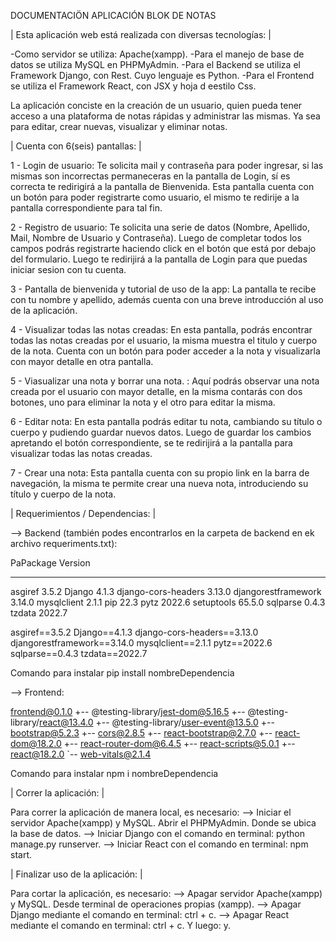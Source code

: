 DOCUMENTACIÖN APLICACIÓN BLOK DE NOTAS

| Esta aplicación web está realizada con diversas tecnologías: |

-Como servidor se utiliza: Apache(xampp).
-Para el manejo de base de datos se utiliza MySQL en PHPMyAdmin.
-Para el Backend se utiliza el Framework Django, con Rest. Cuyo lenguaje es Python.
-Para el Frontend se utiliza el Framework React, con JSX y hoja d eestilo Css.

La aplicación conciste en la creación de un usuario, quien pueda tener acceso a una plataforma de notas rápidas y administrar las mismas.
Ya sea para editar, crear nuevas, visualizar y eliminar notas.

| Cuenta con 6(seis) pantallas: |

1 - Login de usuario: Te solicita mail y contraseña para poder ingresar, si las mismas son incorrectas permaneceras en la pantalla de Login, sí es correcta te redirigirá a la pantalla de Bienvenida. Esta pantalla cuenta con un botón para poder registrarte como usuario, el mismo te redirije a la pantalla correspondiente para tal fin.

2 - Registro de usuario: Te solicita una serie de datos (Nombre, Apellido, Mail, Nombre de Usuario y Contraseña). Luego de completar todos los campos podrás registrarte haciendo click en el botón que está por debajo del formulario. Luego te redirijirá a la pantalla de Login para que puedas iniciar sesion con tu cuenta.

3 - Pantalla de bienvenida y tutorial de uso de la app: La pantalla te recibe con tu nombre y apellido, además cuenta con una breve introducción al uso de la aplicación.

4 - Visualizar todas las notas creadas: En esta pantalla, podrás encontrar todas las notas creadas por el usuario, la misma muestra el titulo y cuerpo de la nota. Cuenta con un botón para poder acceder a la nota y visualizarla con mayor detalle en otra pantalla.

5 - Viasualizar una nota y borrar una nota. : Aquí podrás observar una nota creada por el usuario con mayor detalle, en la misma contarás con dos botones, uno para eliminar la nota y el otro para editar la misma.

6 -  Editar nota: En esta pantalla podrás editar tu nota, cambiando su título o cuerpo y pudiendo guardar nuevos datos. Luego de guardar los cambios apretando el botón correspondiente, se te redirijirá a la pantalla para visualizar todas las notas creadas.

7 - Crear una nota: Esta pantalla cuenta con su propio link en la barra de navegación, la misma te permite crear una nueva nota, introduciendo su título y cuerpo de la nota.

| Requerimientos / Dependencias: |

--> Backend (también podes encontrarlos en la carpeta de backend en ek archivo requeriments.txt):

PaPackage             Version
------------------- -------
asgiref             3.5.2
Django              4.1.3
django-cors-headers 3.13.0
djangorestframework 3.14.0
mysqlclient         2.1.1
pip                 22.3
pytz                2022.6
setuptools          65.5.0
sqlparse            0.4.3
tzdata              2022.7

asgiref==3.5.2
Django==4.1.3
django-cors-headers==3.13.0
djangorestframework==3.14.0
mysqlclient==2.1.1
pytz==2022.6
sqlparse==0.4.3
tzdata==2022.7

Comando para instalar pip install nombreDependencia

--> Frontend:

frontend@0.1.0 
+-- @testing-library/jest-dom@5.16.5
+-- @testing-library/react@13.4.0
+-- @testing-library/user-event@13.5.0
+-- bootstrap@5.2.3
+-- cors@2.8.5
+-- react-bootstrap@2.7.0
+-- react-dom@18.2.0
+-- react-router-dom@6.4.5
+-- react-scripts@5.0.1
+-- react@18.2.0
`-- web-vitals@2.1.4

Comando para instalar npm i nombreDependencia

| Correr la aplicación: |

Para correr la aplicación de manera local, es necesario:
--> Iniciar el servidor Apache(xampp) y MySQL. Abrir el PHPMyAdmin. Donde se ubica la base de datos.
--> Iniciar Django con el comando en terminal: python manage.py runserver.
--> Iniciar React con el comando en terminal: npm start.

| Finalizar uso de la aplicación: |

Para cortar la aplicación, es necesario:
--> Apagar servidor Apache(xampp) y MySQL. Desde terminal de operaciones propias (xampp).
--> Apagar Django mediante el comando en terminal: ctrl + c.
--> Apagar React mediante el comando en terminal: ctrl + c. Y luego: y.
